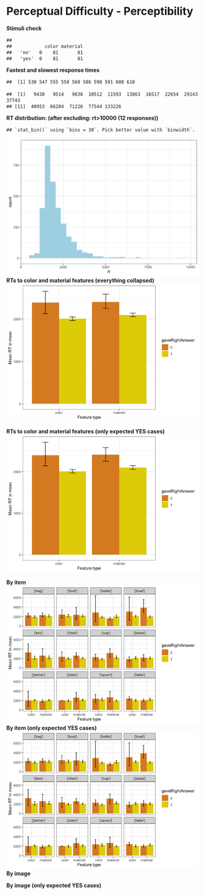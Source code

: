 Perceptual Difficulty - Perceptibility
================

**Stimuli check**

    ##        
    ##            color material
    ##   'no'   0    81       81
    ##   'yes'  0    81       81

**Fastest and slowest response
    times**

    ##  [1] 530 547 555 558 560 586 590 591 608 610

    ##  [1]   9430   9514   9638  10512  11593  13863  16517  22654  29143  37743
    ## [11]  40953  66284  71226  77544 133226

**RT distribution: (after excluding: rt\>10000 (12
    responses))**

    ## `stat_bin()` using `bins = 30`. Pick better value with `binwidth`.

![](analysis_files/figure-gfm/exclusions-1.png)<!-- --> **RTs to color
and material features (everything collapsed)**
![](analysis_files/figure-gfm/collapsed-1.png)<!-- -->

**RTs to color and material features (only expected YES cases)**
![](analysis_files/figure-gfm/collapsedyes-1.png)<!-- -->

**By item** ![](analysis_files/figure-gfm/byitem-1.png)<!-- --> **By
item (only expected YES cases)**
![](analysis_files/figure-gfm/byitemyes-1.png)<!-- --> **By image**

**By image (only expected YES cases)**
